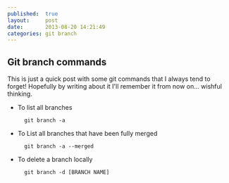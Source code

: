 ```yaml
---
published:  true
layout:     post
date:       2013-08-20 14:21:49
categories: git branch
---
```


## Git branch commands

This is just a quick post with some git commands that I always tend to forget! Hopefully by writing about it I'll remember it from now on... wishful thinking.

- To list all branches

        git branch -a

- To List all branches that have been fully merged

        git branch -a --merged

- To delete a branch locally

        git branch -d [BRANCH NAME]

